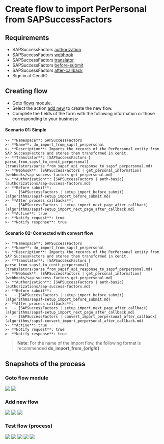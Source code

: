 # Create flow to import PerPersonal from SAPSuccessFactors

## Requirements

* SAPSuccessFactors [authorization](../authorizations/SAPSuccessFactors-Auth_Basic.md)
* SAPSuccessFactors [webhook](../webhooks/SAPSuccessFactors-get_perpersonal.md)
* SAPSuccessFactors [translator](translators/parse_from_sapsf_api_response_to_sapsf_perpersonal.md)
* SAPSuccessFactors [before-submit](algorithms/sapsf-setup_import_before_submit.md)
* SAPSuccessFactors [after-callback](algorithms/sapsf-setup_import_next_page_after_callback.md)
* Sign in at CenitIO.[<i class="fa fa-external-link" aria-hidden="true"></i>](https://cenit.io/users/sign_in)

## Creating flow

* Goto [flows](https://cenit.io/flow) module.
* Select the action [add new](https://cenit.io/flow/new) to create the new flow.
* Complete the fields of the form with the following information or those corresponding to your business:

<!-- tabs:start -->

#### **Scenario 01: Simple**

    >- **Namespace**: SAPSuccessFactors
    >- **Name**: do_import_from_sapsf_perpersonal
    >- **Description**: Imports the records of the PerPersonal entity from SAP SuccessFactors and stores them transformed in cenit.
    >- **Translator**: [SAPSuccessFactors | parse_from_sapsf_to_cenit_perpersonal](translators/parse_from_sapsf_api_response_to_sapsf_perpersonal.md)
    >- **Webhook**: [SAPSuccessFactors | get_personal_information](webhooks/sap-success-factors-get-perpersonal.md)
    >- **Authorization**: [SAPSuccessFactors | auth-basic](authorizations/sap-success-factors.md)
    >- **Before submit**: 
    >   - [SAPSuccessFactors | setup_import_before_submit](algorithms/sapsf-setup_import_before_submit.md)
    >- **After process callbacks**: 
    >   - [SAPSuccessFactors | setup_import_next_page_after_callback](algorithms/sapsf-setup_import_next_page_after_callback.md)
    >- **Active**: true
    >- **Notify request**: true
    >- **Notify response**: true

#### **Scenario 02: Connected with convert flow**

    >- **Namespace**: SAPSuccessFactors
    >- **Name**: do_import_from_sapsf_perpersonal
    >- **Description**: Imports the records of the PerPersonal entity from SAP SuccessFactors and stores them transformed in cenit.
    >- **Translator**: [SAPSuccessFactors | parse_from_sapsf_to_cenit_perpersonal](translators/parse_from_sapsf_api_response_to_sapsf_perpersonal.md)
    >- **Webhook**: [SAPSuccessFactors | get_personal_information](webhooks/sap-success-factors-get-perpersonal.md)
    >- **Authorization**: [SAPSuccessFactors | auth-basic](authorizations/sap-success-factors.md)
    >- **Before submit**: 
    >   - [SAPSuccessFactors | setup_import_before_submit](algorithms/sapsf-setup_import_before_submit.md)
    >- **After process callbacks**: 
    >   - [SAPSuccessFactors | setup_import_next_page_after_callback](algorithms/sapsf-setup_import_next_page_after_callback.md)
    >   - [SAPSuccessFactors | convert_import_perpersonal_after_callback](algorithms/sapsf-convert_import_perpersonal_after_callback.md)
    >- **Active**: true
    >- **Notify request**: true
    >- **Notify response**: true
    
<!-- tabs:end -->

> **Note**: For the name of the import flow, the following format is recommended **do_import_from\_\{*origin*\}**

## Snapshots of the process

### Goto flow module

   ![](../assets/snapshots/sap-sf-flow/snapshots-001.png)
   ![](../assets/snapshots/sap-sf-flow/snapshots-002.png)
    
### Add new flow

   ![](../assets/snapshots/sap-sf-flow/snapshots-003.png)
   ![](../assets/snapshots/sap-sf-flow/snapshots-004.png)
   ![](../assets/snapshots/sap-sf-flow/snapshots-011.png)
   
### Test flow (process)

   ![](../assets/snapshots/sap-sf-flow/snapshots-006.png)
   ![](../assets/snapshots/sap-sf-flow/snapshots-007.png)
   ![](../assets/snapshots/sap-sf-flow/snapshots-008.png)
   ![](../assets/snapshots/sap-sf-flow/snapshots-009.png)
   ![](../assets/snapshots/sap-sf-flow/snapshots-010.png)
